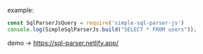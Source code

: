 example:  
```js
const SqlParserJsQuery = require('simple-sql-parser-js')
console.log(SimpleSqlParserJs.build("SELECT * FROM users"));
``` 
  
demo -> https://sql-parser.netlify.app/